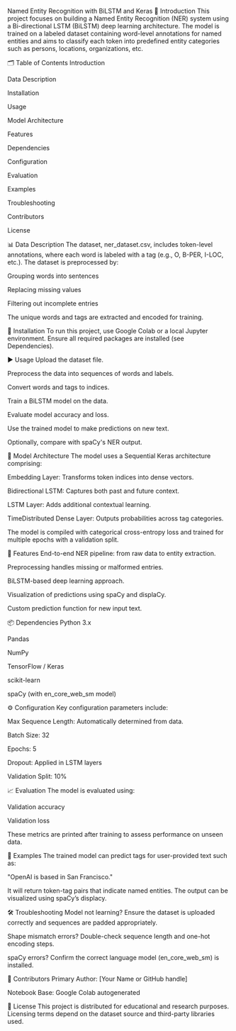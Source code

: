 Named Entity Recognition with BiLSTM and Keras 📌 Introduction This project focuses on building a Named Entity Recognition (NER) system using a Bi-directional LSTM (BiLSTM) deep learning architecture. The model is trained on a labeled dataset containing word-level annotations for named entities and aims to classify each token into predefined entity categories such as persons, locations, organizations, etc.

🗂️ Table of Contents Introduction

Data Description

Installation

Usage

Model Architecture

Features

Dependencies

Configuration

Evaluation

Examples

Troubleshooting

Contributors

License

📊 Data Description The dataset, ner_dataset.csv, includes token-level annotations, where each word is labeled with a tag (e.g., O, B-PER, I-LOC, etc.). The dataset is preprocessed by:

Grouping words into sentences

Replacing missing values

Filtering out incomplete entries

The unique words and tags are extracted and encoded for training.

💾 Installation To run this project, use Google Colab or a local Jupyter environment. Ensure all required packages are installed (see Dependencies).

▶️ Usage Upload the dataset file.

Preprocess the data into sequences of words and labels.

Convert words and tags to indices.

Train a BiLSTM model on the data.

Evaluate model accuracy and loss.

Use the trained model to make predictions on new text.

Optionally, compare with spaCy's NER output.

🧠 Model Architecture The model uses a Sequential Keras architecture comprising:

Embedding Layer: Transforms token indices into dense vectors.

Bidirectional LSTM: Captures both past and future context.

LSTM Layer: Adds additional contextual learning.

TimeDistributed Dense Layer: Outputs probabilities across tag categories.

The model is compiled with categorical cross-entropy loss and trained for multiple epochs with a validation split.

🌟 Features End-to-end NER pipeline: from raw data to entity extraction.

Preprocessing handles missing or malformed entries.

BiLSTM-based deep learning approach.

Visualization of predictions using spaCy and displaCy.

Custom prediction function for new input text.

📦 Dependencies Python 3.x

Pandas

NumPy

TensorFlow / Keras

scikit-learn

spaCy (with en_core_web_sm model)

⚙️ Configuration Key configuration parameters include:

Max Sequence Length: Automatically determined from data.

Batch Size: 32

Epochs: 5

Dropout: Applied in LSTM layers

Validation Split: 10%

📈 Evaluation The model is evaluated using:

Validation accuracy

Validation loss

These metrics are printed after training to assess performance on unseen data.

🧪 Examples The trained model can predict tags for user-provided text such as:

"OpenAI is based in San Francisco."

It will return token-tag pairs that indicate named entities. The output can be visualized using spaCy’s displacy.

🛠️ Troubleshooting Model not learning? Ensure the dataset is uploaded correctly and sequences are padded appropriately.

Shape mismatch errors? Double-check sequence length and one-hot encoding steps.

spaCy errors? Confirm the correct language model (en_core_web_sm) is installed.

👥 Contributors Primary Author: [Your Name or GitHub handle]

Notebook Base: Google Colab autogenerated

📜 License This project is distributed for educational and research purposes. Licensing terms depend on the dataset source and third-party libraries used.
